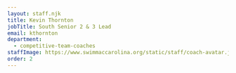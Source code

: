 ```yaml
---
layout: staff.njk
title: Kevin Thornton
jobTitle: South Senior 2 & 3 Lead
email: kthornton
department:
  - competitive-team-coaches
staffImage: https://www.swimmaccarolina.org/static/staff/coach-avatar.jpg
order: 2
---
```


